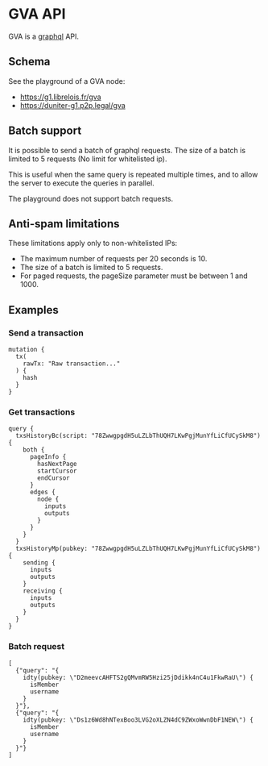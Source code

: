 # GVA API

GVA is a [graphql] API.

## Schema

See the playground of a GVA node:

* https://g1.librelois.fr/gva
* https://duniter-g1.p2p.legal/gva

## Batch support

It is possible to send a batch of graphql requests. The size of a batch is limited to 5 requests (No limit for whitelisted ip).

This is useful when the same query is repeated multiple times, and to allow the server to execute the queries in parallel.

The playground does not support batch requests.

## Anti-spam limitations

These limitations apply only to non-whitelisted IPs:

* The maximum number of requests per 20 seconds is 10.
* The size of a batch is limited to 5 requests.
* For paged requests, the pageSize parameter must be between 1 and 1000.

[graphql]: https://graphql.org/

## Examples

### Send a transaction

```
mutation {
  tx(
    rawTx: "Raw transaction..."
  ) {
    hash
  }
}
```

### Get transactions

```
query {
  txsHistoryBc(script: "78ZwwgpgdH5uLZLbThUQH7LKwPgjMunYfLiCfUCySkM8") {
    both {
      pageInfo {
        hasNextPage
        startCursor
        endCursor
      }
      edges {
        node {
          inputs
          outputs
        }
      }
    }
  }
  txsHistoryMp(pubkey: "78ZwwgpgdH5uLZLbThUQH7LKwPgjMunYfLiCfUCySkM8") {
    sending {
      inputs
      outputs
    }
    receiving {
      inputs
      outputs
    }
  }
}
```

### Batch request

```
[
  {"query": "{
    idty(pubkey: \"D2meevcAHFTS2gQMvmRW5Hzi25jDdikk4nC4u1FkwRaU\") {
      isMember
      username
    }
  }"},
  {"query": "{
    idty(pubkey: \"Ds1z6Wd8hNTexBoo3LVG2oXLZN4dC9ZWxoWwnDbF1NEW\") {
      isMember
      username
    }
  }"}
]
```
